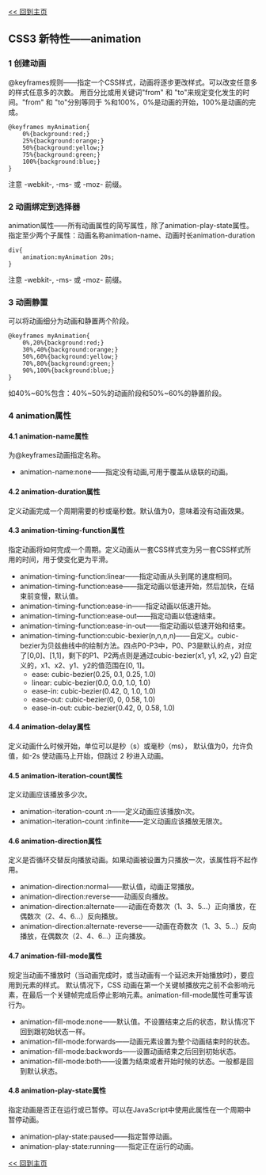 [<< 回到主页](http://suzy1993.github.io/misszy/)

## CSS3 新特性——animation

### 1 创建动画
@keyframes规则——指定一个CSS样式，动画将逐步更改样式。可以改变任意多的样式任意多的次数。
用百分比或用关键词"from" 和 "to"来规定变化发生的时间。"from" 和 "to"分别等同于 %和100%，0%是动画的开始，100%是动画的完成。
```
@keyframes myAnimation{
    0%{background:red;}
    25%{background:orange;}
    50%{background:yellow;}
    75%{background:green;}
    100%{background:blue;}
}
```
注意 -webkit-, -ms- 或 -moz- 前缀。

### 2 动画绑定到选择器
animation属性——所有动画属性的简写属性，除了animation-play-state属性。
指定至少两个子属性：动画名称animation-name、动画时长animation-duration
```
div{
    animation:myAnimation 20s;
}
```
注意 -webkit-, -ms- 或 -moz- 前缀。

### 3 动画静置
可以将动画细分为动画和静置两个阶段。
```
@keyframes myAnimation{
    0%,20%{background:red;}
    30%,40%{background:orange;}
    50%,60%{background:yellow;}
    70%,80%{background:green;}
    90%,100%{background:blue;}
}
```
如40%~60%包含：40%~50%的动画阶段和50%~60%的静置阶段。

### 4 animation属性
#### 4.1 animation-name属性
为@keyframes动画指定名称。
* animation-name:none——指定没有动画,可用于覆盖从级联的动画。

#### 4.2 animation-duration属性
定义动画完成一个周期需要的秒或毫秒数。默认值为0，意味着没有动画效果。

#### 4.3 animation-timing-function属性
指定动画将如何完成一个周期。定义动画从一套CSS样式变为另一套CSS样式所用的时间，用于使变化更为平滑。
* animation-timing-function:linear——指定动画从头到尾的速度相同。
* animation-timing-function:ease——指定动画以低速开始，然后加快，在结束前变慢，默认值。
* animation-timing-function:ease-in——指定动画以低速开始。
* animation-timing-function:ease-out——指定动画以低速结束。
* animation-timing-function:ease-in-out——指定动画以低速开始和结束。
* animation-timing-function:cubic-bexier(n,n,n,n)——自定义。cubic-bezier为贝兹曲线中的绘制方法。四点P0-P3中，P0、P3是默认的点，对应了[0,0]、[1,1]，剩下的P1、P2两点则是通过cubic-bezier(x1, y1, x2, y2) 自定义的，x1、x2、y1、y2的值范围在[0, 1]。
    * ease: cubic-bezier(0.25, 0.1, 0.25, 1.0)
    * linear: cubic-bezier(0.0, 0.0, 1.0, 1.0)
    * ease-in: cubic-bezier(0.42, 0, 1.0, 1.0)
    * ease-out: cubic-bezier(0, 0, 0.58, 1.0)
    * ease-in-out: cubic-bezier(0.42, 0, 0.58, 1.0)

#### 4.4 animation-delay属性
定义动画什么时候开始，单位可以是秒（s）或毫秒（ms）， 默认值为0，允许负值，如-2s 使动画马上开始，但跳过 2 秒进入动画。

#### 4.5 animation-iteration-count属性
定义动画应该播放多少次。
* animation-iteration-count :n——定义动画应该播放n次。
* animation-iteration-count :infinite——定义动画应该播放无限次。

#### 4.6 animation-direction属性
定义是否循环交替反向播放动画。如果动画被设置为只播放一次，该属性将不起作用。
* animation-direction:normal——默认值，动画正常播放。
* animation-direction:reverse——动画反向播放。
* animation-direction:alternate——动画在奇数次（1、3、5...）正向播放，在偶数次（2、4、6...）反向播放。
* animation-direction:alternate-reverse——动画在奇数次（1、3、5...）反向播放，在偶数次（2、4、6...）正向播放。

#### 4.7 animation-fill-mode属性
规定当动画不播放时（当动画完成时，或当动画有一个延迟未开始播放时），要应用到元素的样式。
默认情况下，CSS 动画在第一个关键帧播放完之前不会影响元素，在最后一个关键帧完成后停止影响元素。animation-fill-mode属性可重写该行为。
* animation-fill-mode:none——默认值。不设置结束之后的状态，默认情况下回到跟初始状态一样。
* animation-fill-mode:forwards——动画元素设置为整个动画结束时的状态。
* animation-fill-mode:backwords——设置动画结束之后回到初始状态。
* animation-fill-mode:both——设置为结束或者开始时候的状态。一般都是回到默认状态。

#### 4.8 animation-play-state属性
指定动画是否正在运行或已暂停。可以在JavaScript中使用此属性在一个周期中暂停动画。
* animation-play-state:paused——指定暂停动画。
* animation-play-state:running——指定正在运行的动画。

[<< 回到主页](http://suzy1993.github.io/misszy/)
